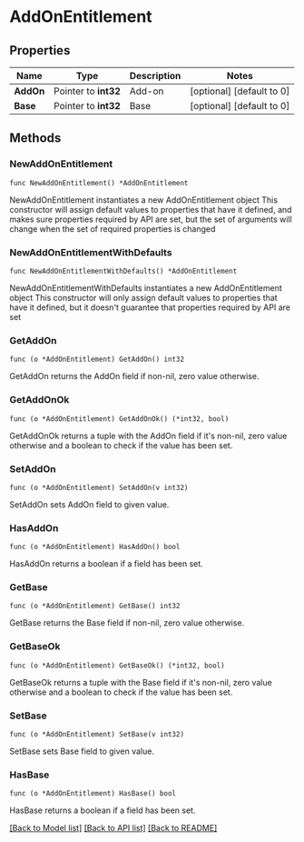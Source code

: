 # AddOnEntitlement

## Properties

Name | Type | Description | Notes
------------ | ------------- | ------------- | -------------
**AddOn** | Pointer to **int32** | Add-on | [optional] [default to 0]
**Base** | Pointer to **int32** | Base | [optional] [default to 0]

## Methods

### NewAddOnEntitlement

`func NewAddOnEntitlement() *AddOnEntitlement`

NewAddOnEntitlement instantiates a new AddOnEntitlement object
This constructor will assign default values to properties that have it defined,
and makes sure properties required by API are set, but the set of arguments
will change when the set of required properties is changed

### NewAddOnEntitlementWithDefaults

`func NewAddOnEntitlementWithDefaults() *AddOnEntitlement`

NewAddOnEntitlementWithDefaults instantiates a new AddOnEntitlement object
This constructor will only assign default values to properties that have it defined,
but it doesn't guarantee that properties required by API are set

### GetAddOn

`func (o *AddOnEntitlement) GetAddOn() int32`

GetAddOn returns the AddOn field if non-nil, zero value otherwise.

### GetAddOnOk

`func (o *AddOnEntitlement) GetAddOnOk() (*int32, bool)`

GetAddOnOk returns a tuple with the AddOn field if it's non-nil, zero value otherwise
and a boolean to check if the value has been set.

### SetAddOn

`func (o *AddOnEntitlement) SetAddOn(v int32)`

SetAddOn sets AddOn field to given value.

### HasAddOn

`func (o *AddOnEntitlement) HasAddOn() bool`

HasAddOn returns a boolean if a field has been set.

### GetBase

`func (o *AddOnEntitlement) GetBase() int32`

GetBase returns the Base field if non-nil, zero value otherwise.

### GetBaseOk

`func (o *AddOnEntitlement) GetBaseOk() (*int32, bool)`

GetBaseOk returns a tuple with the Base field if it's non-nil, zero value otherwise
and a boolean to check if the value has been set.

### SetBase

`func (o *AddOnEntitlement) SetBase(v int32)`

SetBase sets Base field to given value.

### HasBase

`func (o *AddOnEntitlement) HasBase() bool`

HasBase returns a boolean if a field has been set.


[[Back to Model list]](../README.md#documentation-for-models) [[Back to API list]](../README.md#documentation-for-api-endpoints) [[Back to README]](../README.md)


